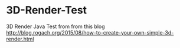 # 3D-Render-Test
3D Render Java Test from from this blog
http://blog.rogach.org/2015/08/how-to-create-your-own-simple-3d-render.html
